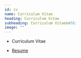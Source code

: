 ```yaml
---
id: cv
name: Curriculum Vitae
heading: Curriculum Vitae
subheading: Curriculum Vitae&#58;
image: ""
---
```


* Curriculum Vitae

* [Resume](http://www.sooncheeloong.com/pdf/resumeSoonCheeLoong.pdf)
